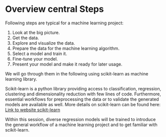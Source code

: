 # Overview central Steps

Following steps are typical for a machine learning project:
1. Look at the big picture.
2. Get the data.
3. Explore and visualize the data.
4. Prepare the data for the machine learning algorithm.
5. Select a model and train it.
6. Fine-tune your model.
7. Present your model and make it ready for later usage.

We will go through them in the following using scikit-learn as machine learning library.
 
Scikit-learn is a python library providing access to classification, regression, clustering and dimensionality reduction with few lines of code.
Furthermore, essential workflows for preprocessing the data or to validate the generated models are available as well.
More details on scikit-learn can be found here: <a href="https://scikit-learn.org/stable/">Link to website scikit-learn</a>

Within this session, diverse regression models will be trained to introduce the general workflow of a machine learning project and to get familiar with scikit-learn.

